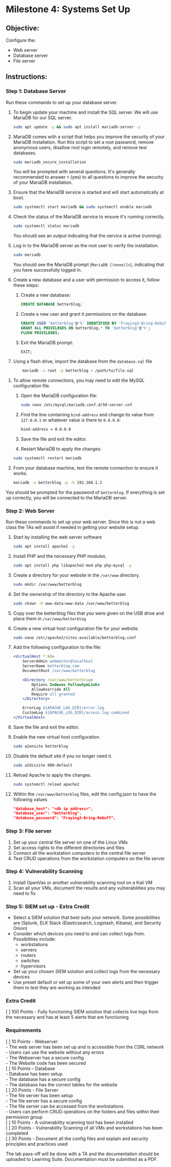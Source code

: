 # Milestone 4: Systems Set Up

## Objective:

Configure the:
- Web server
- Database server
- File server

## Instructions:

### Step 1: Database Server

Run these commands to set up your database server.

1. To begin update your machine and install the SQL server. We will use MariaDB for our SQL server.
    ```bash
    sudo apt update -y && sudo apt install mariadb-server -y
    ```

1. MariaDB comes with a script that helps you improve the security of your MariaDB installation. Run this script to set a root password, remove anonymous users, disallow root login remotely, and remove test databases.

    ```bash
    sudo mariadb_secure_installation
    ```

    You will be prompted with several questions. It's generally recommended to answer `Y` (yes) to all questions to improve the security of your MariaDB installation.

1. Ensure that the MariaDB service is started and will start automatically at boot.

    ```bash
    sudo systemctl start mariadb && sudo systemctl enable mariadb
    ```

1. Check the status of the MariaDB service to ensure it's running correctly.

    ```bash
    sudo systemctl status mariadb
    ```

    You should see an output indicating that the service is active (running).

1. Log in to the MariaDB server as the root user to verify the installation.

    ```bash
    sudo mariadb
    ```

    You should see the MariaDB prompt (`MariaDB [(none)]>`), indicating that you have successfully logged in.

    <div style="page-break-after: always"></div>    

1. Create a new database and a user with permission to access it, follow these steps:

    1. Create a new database:
        ```sql
        CREATE DATABASE betterblog;
        ```

    1. Create a new user and grant it permissions on the database:
        ```sql
        CREATE USER 'betterblog'@'%' IDENTIFIED BY 'Fraying3-Bring-Rebuff';
        GRANT ALL PRIVILEGES ON betterblog.* TO 'betterblog'@'%';
        FLUSH PRIVILEGES;
        ```

    1. Exit the MariaDB prompt:
        ```sql
        EXIT;
        ```

1. Using a flash drive, import the database from the `database.sql` file
    ```bash
        mariadb -u root -p betterblog < /path/to/file.sql
    ```

<div style="page-break-after: always"></div>

1. To allow remote connections, you may need to edit the MySQL configuration file.

    1. Open the MariaDB configuration file:
        ```bash
        sudo nano /etc/mysql/mariadb.conf.d/50-server.cnf
        ```

    1. Find the line containing `bind-address` and change its value from `127.0.0.1` or whatever value is there to `0.0.0.0`:
        ```bash
        bind-address = 0.0.0.0
        ```

    1. Save the file and exit the editor.

    1. Restart MariaDB to apply the changes:
    ```bash
    sudo systemctl restart mariadb
    ```

1. From your database machine, test the remote connection to ensure it works.

    ```bash
    mariadb -u betterblog -p -h 192.168.1.2
    ```

You should be prompted for the password of `betterblog`. If everything is set up correctly, you will be connected to the MariaDB server.

<div style="page-break-after: always"></div>

### Step 2: Web Server 

Run these commands to set up your web server. Since this is not a web class the TAs will assist if needed in getting your website setup. 

1. Start by installing the web server software
    ```bash
    sudo apt install apache2 -y
    ```
1. Install PHP and the necessary PHP modules.

    ```bash
    sudo apt install php libapache2-mod-php php-mysql -y
    ```
1. Create a directory for your website in the `/var/www` directory.

    ```bash
    sudo mkdir /var/www/betterblog
    ```
1. Set the ownership of the directory to the Apache user.

    ```bash
    sudo chown -R www-data:www-data /var/www/betterblog
    ```
1. Copy over the betterblog files that you were given on the USB drive and place them in `/var/www/betterblog`

1. Create a new virtual host configuration file for your website.

    ```bash
    sudo nano /etc/apache2/sites-available/betterblog.conf
    ```

1. Add the following configuration to the file:

    ```apache
    <VirtualHost *:80>
        ServerAdmin webmaster@localhost
        ServerName betterblog.com
        DocumentRoot /var/www/betterblog

        <Directory /var/www/betterblog>
            Options Indexes FollowSymLinks
            AllowOverride All
            Require all granted
        </Directory>

        ErrorLog ${APACHE_LOG_DIR}/error.log
        CustomLog ${APACHE_LOG_DIR}/access.log combined
    </VirtualHost>
    ```
1. Save the file and exit the editor.
1. Enable the new virtual host configuration.

    ```bash
    sudo a2ensite betterblog
    ```
1. Disable the default site if you no longer need it.

    ```bash
    sudo a2dissite 000-default
    ```
1. Reload Apache to apply the changes.

    ```bash
    sudo systemctl reload apache2
    ```
1. Within the `/var/www/betterblog` files, edit the config.json to have the following values
    ```json
    "database_host": "<db ip address>",
    "database_user": "betterblog",
    "database_password": "Fraying3-Bring-Rebuff",
    ```

### Step 3: File server

1. Set up your central file server on one of the Linux VMs 
1. Set access rights to the different directories and files
1. Connect all the workstation computers to the central file server
1. Test CRUD operations from the workstation computers on the file server

### Step 4: Vulnerability Scanning

1. Install OpenVas or another vulnerability scanning tool on a Kali VM
1. Scan all your VMs, document the results and any vulnerabilities you may need to fix

### Step 5: SIEM set up - Extra Credit

- Select a SIEM solution that best suits your network. Some possibilities are (Splunk, ELK Stack (Elasticsearch, Logstash, Kibana), and Security Onion)
- Consider which devices you need to and can collect logs from. Possibilities include:
   - workstations
   - servers
   - routers
   - switches
   - hypervisors
- Set up your chosen SIEM solution and collect logs from the necessary devices
- Use preset default or set up some of your own alerts and then trigger them to test they are working as intended

### Extra Credit

[ ] 100 Points - Fully functioning SIEM solution that collects live logs from the necessary and has at least 5 alerts that are functioning

### Requirements

[ ] 10 Points - Webserver  
    - The web server has been set up and is accessible from the CSRL network  
    - Users can use the website without any errors  
    - The Webserver has a secure config  
    - The Website code has been secured  
[ ] 10 Points – Database  
    - Database has been setup   
    - The database has a secure config  
    - The database has the correct tables for the website  
[ ] 20 Points - File Server  
    - The file server has been setup   
    - The file server has a secure config  
    - The file server can be accessed from the workstations  
    - Users can perform CRUD operations on the folders and files within their permission group  
[ ] 10 Points - A vulnerability scanning tool has been installed  
[ ] 20 Points - Vulnerability Scanning of all VMs and workstations has been completed  
[ ] 30 Points - Document all the config files and explain and security principles and practices used  


The lab pass-off will be done with a TA and the documentation should be uploaded to Learning Suite. Documentation must be submitted as a PDF.